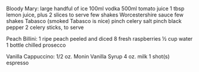 Bloody Mary: 
large handful of ice
100ml vodka
500ml tomato juice
1 tbsp lemon juice, plus 2 slices to serve
few shakes Worcestershire sauce
few shakes Tabasco (smoked Tabasco is nice)
pinch celery salt
pinch black pepper
2 celery sticks, to serve

Peach Billini:
1 ripe peach peeled and diced
8 fresh raspberries
½ cup water
1 bottle chilled prosecco

Vanilla Cappuccino:
1/2 oz. Monin Vanilla Syrup
4 oz. milk
1 shot(s) espresso